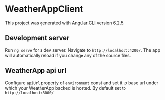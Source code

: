 # WeatherAppClient

This project was generated with [Angular CLI](https://github.com/angular/angular-cli) version 6.2.5.

## Development server

Run `ng serve` for a dev server. Navigate to `http://localhost:4200/`. The app will automatically reload if you change any of the source files.

## WeatherApp api url

Configure `apiUrl` property of `environment` const and set it to base url under which your WeatherApp backed is hosted. By default set to `http://localhost:8000/`

